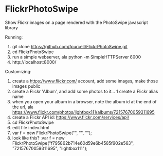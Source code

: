 # FlickrPhotoSwipe
Show Flickr images on a page rendered with the PhotoSwipe javascript library

Running:
 1. git clone https://github.com/fpurcell/FlickrPhotoSwipe.git
 1. cd FlickrPhotoSwipe
 1. run a simple webserver, ala python -m SimpleHTTPServer 8000
 1. http://localhost:8000/

Customizing:
 1. create a https://www.flickr.com/ account, add some images, make those images public
 1. create a Flickr 'Album', and add some photos to it...
 1  create a Flickr alias name
 1. when you open your album in a browser, note the album id at the end of the url, ala https://www.flickr.com/photos/lightbox111/albums/72157670059311695
 1. create a Flickr API id: https://www.flickr.com/services/api/
 1. cd FlickrPhotoSwipe
 1. edit file index.html
 1. var f = new FlickrPhotoSwipe("<your api id>", "<your album id>", "<your flickr user id>");
 1. look like this? :var f = new FlickrPhotoSwipe("f795862b714e60d59e6b4585f902e563", "72157670059311695", "lightbox111");

